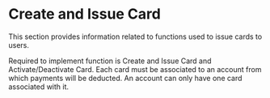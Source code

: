 # Create and Issue Card

This section provides information related to functions used to issue cards to users.

Required to implement function is Create and Issue Card and Activate/Deactivate Card. Each card must be associated to an account from which payments will be deducted. An account can only have one card associated with it.

